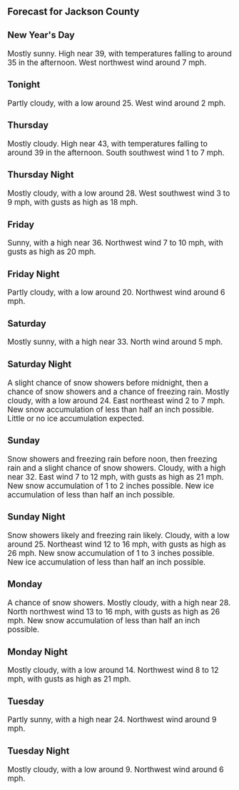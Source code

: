 <div>
   <h2>Forecast for Jackson County</h2>
   <p>
      <div style="font-size:120%">
         <h3>New Year's Day</h3>Mostly sunny. High near 39, with temperatures falling to around 35 in the afternoon. West northwest wind around 7 mph.<br></div>
   </p>
   <p>
      <div style="font-size:120%">
         <h3>Tonight</h3>Partly cloudy, with a low around 25. West wind around 2 mph.<br></div>
   </p>
   <p>
      <div style="font-size:120%">
         <h3>Thursday</h3>Mostly cloudy. High near 43, with temperatures falling to around 39 in the afternoon. South southwest wind 1 to 7 mph.<br></div>
   </p>
   <p>
      <div style="font-size:120%">
         <h3>Thursday Night</h3>Mostly cloudy, with a low around 28. West southwest wind 3 to 9 mph, with gusts as high as 18 mph.<br></div>
   </p>
   <p>
      <div style="font-size:120%">
         <h3>Friday</h3>Sunny, with a high near 36. Northwest wind 7 to 10 mph, with gusts as high as 20 mph.<br></div>
   </p>
   <p>
      <div style="font-size:120%">
         <h3>Friday Night</h3>Partly cloudy, with a low around 20. Northwest wind around 6 mph.<br></div>
   </p>
   <p>
      <div style="font-size:120%">
         <h3>Saturday</h3>Mostly sunny, with a high near 33. North wind around 5 mph.<br></div>
   </p>
   <p>
      <div style="font-size:120%">
         <h3>Saturday Night</h3>A slight chance of snow showers before midnight, then a chance of snow showers and a chance of freezing rain. Mostly cloudy,
         with a low around 24. East northeast wind 2 to 7 mph. New snow accumulation of less than half an inch possible. Little or
         no ice accumulation expected.<br></div>
   </p>
   <p>
      <div style="font-size:120%">
         <h3>Sunday</h3>Snow showers and freezing rain before noon, then freezing rain and a slight chance of snow showers. Cloudy, with a high near
         32. East wind 7 to 12 mph, with gusts as high as 21 mph. New snow accumulation of 1 to 2 inches possible. New ice accumulation
         of less than half an inch possible.<br></div>
   </p>
   <p>
      <div style="font-size:120%">
         <h3>Sunday Night</h3>Snow showers likely and freezing rain likely. Cloudy, with a low around 25. Northeast wind 12 to 16 mph, with gusts as high
         as 26 mph. New snow accumulation of 1 to 3 inches possible. New ice accumulation of less than half an inch possible.<br></div>
   </p>
   <p>
      <div style="font-size:120%">
         <h3>Monday</h3>A chance of snow showers. Mostly cloudy, with a high near 28. North northwest wind 13 to 16 mph, with gusts as high as 26
         mph. New snow accumulation of less than half an inch possible.<br></div>
   </p>
   <p>
      <div style="font-size:120%">
         <h3>Monday Night</h3>Mostly cloudy, with a low around 14. Northwest wind 8 to 12 mph, with gusts as high as 21 mph.<br></div>
   </p>
   <p>
      <div style="font-size:120%">
         <h3>Tuesday</h3>Partly sunny, with a high near 24. Northwest wind around 9 mph.<br></div>
   </p>
   <p>
      <div style="font-size:120%">
         <h3>Tuesday Night</h3>Mostly cloudy, with a low around 9. Northwest wind around 6 mph.<br></div>
   </p>
</div>